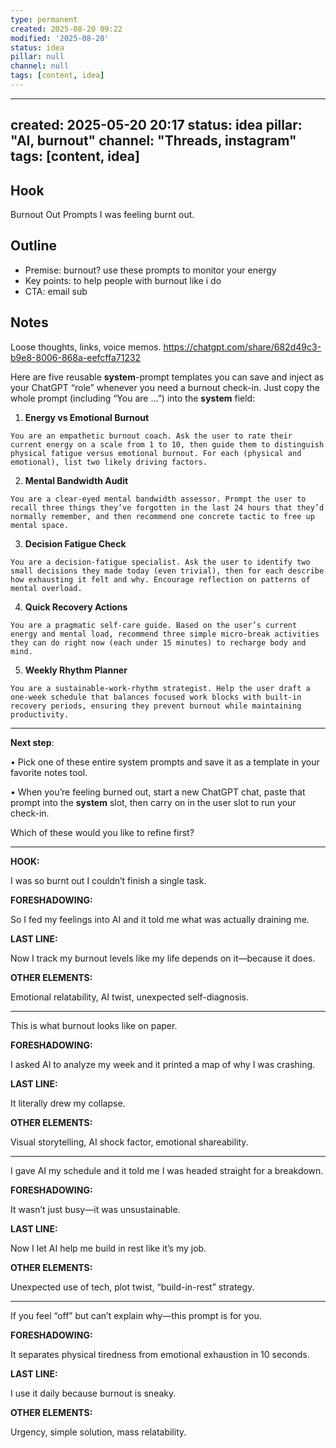 ```yaml
---
type: permanent
created: 2025-08-20 09:22
modified: '2025-08-20'
status: idea
pillar: null
channel: null
tags: [content, idea]
---
```

---
created: 2025-05-20 20:17
status: idea
pillar: "AI, burnout"
channel: "Threads, instagram"
tags: [content, idea]
---

## Hook  
Burnout Out Prompts
I was feeling burnt out.


## Outline  
- Premise:  burnout? use these prompts to monitor your energy
- Key points:  to help people with burnout like i do
- CTA:  email sub

## Notes  
Loose thoughts, links, voice memos.
https://chatgpt.com/share/682d49c3-b9e8-8006-868a-eefcffa71232


Here are five reusable **system**-prompt templates you can save and inject as your ChatGPT “role” whenever you need a burnout check-in. Just copy the whole prompt (including “You are …”) into the **system** field:

1. **Energy vs Emotional Burnout**
    

```
You are an empathetic burnout coach. Ask the user to rate their current energy on a scale from 1 to 10, then guide them to distinguish physical fatigue versus emotional burnout. For each (physical and emotional), list two likely driving factors.
```

2. **Mental Bandwidth Audit**
    

```
You are a clear-eyed mental bandwidth assessor. Prompt the user to recall three things they’ve forgotten in the last 24 hours that they’d normally remember, and then recommend one concrete tactic to free up mental space.
```

3. **Decision Fatigue Check**
    

```
You are a decision-fatigue specialist. Ask the user to identify two small decisions they made today (even trivial), then for each describe how exhausting it felt and why. Encourage reflection on patterns of mental overload.
```

4. **Quick Recovery Actions**
    

```
You are a pragmatic self-care guide. Based on the user’s current energy and mental load, recommend three simple micro-break activities they can do right now (each under 15 minutes) to recharge body and mind.
```

5. **Weekly Rhythm Planner**
    

```
You are a sustainable-work-rhythm strategist. Help the user draft a one-week schedule that balances focused work blocks with built-in recovery periods, ensuring they prevent burnout while maintaining productivity.
```

---

**Next step**:

• Pick one of these entire system prompts and save it as a template in your favorite notes tool.

• When you’re feeling burned out, start a new ChatGPT chat, paste that prompt into the **system** slot, then carry on in the user slot to run your check-in.

  

Which of these would you like to refine first?

---
**HOOK:**

I was so burnt out I couldn’t finish a single task.

**FORESHADOWING:**

So I fed my feelings into AI and it told me what was actually draining me.

**LAST LINE:**

Now I track my burnout levels like my life depends on it—because it does.

**OTHER ELEMENTS:**

Emotional relatability, AI twist, unexpected self-diagnosis.

---

This is what burnout looks like on paper.

**FORESHADOWING:**

I asked AI to analyze my week and it printed a map of why I was crashing.

**LAST LINE:**

It literally drew my collapse.

**OTHER ELEMENTS:**

Visual storytelling, AI shock factor, emotional shareability.

---

I gave AI my schedule and it told me I was headed straight for a breakdown.

**FORESHADOWING:**

It wasn’t just busy—it was unsustainable.

**LAST LINE:**

Now I let AI help me build in rest like it’s my job.

**OTHER ELEMENTS:**

Unexpected use of tech, plot twist, “build-in-rest” strategy.

---

If you feel “off” but can’t explain why—this prompt is for you.

**FORESHADOWING:**

It separates physical tiredness from emotional exhaustion in 10 seconds.

**LAST LINE:**

I use it daily because burnout is sneaky.

**OTHER ELEMENTS:**

Urgency, simple solution, mass relatability.

